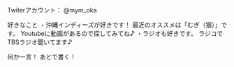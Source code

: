 Twiterアカウント：
@mym_oka

好きなこと
・沖縄インディーズが好きです！
最近のオススメは「むぎ（猫）」です。
Youtubeに動画があるので探してみてね♪
・ラジオも好きです。
ラジコでTBSラジオ聞いてます♪

何か一言！
あとで書く！